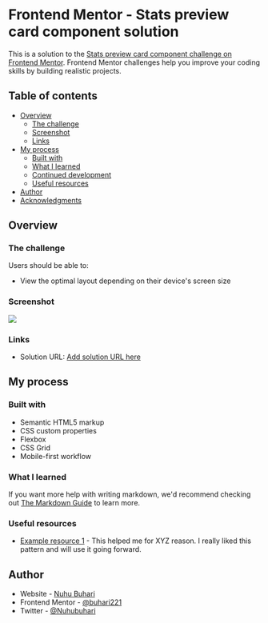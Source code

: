 # Frontend Mentor - Stats preview card component solution

This is a solution to the [Stats preview card component challenge on Frontend Mentor](https://www.frontendmentor.io/challenges/stats-preview-card-component-8JqbgoU62). Frontend Mentor challenges help you improve your coding skills by building realistic projects.

## Table of contents

- [Overview](#overview)
  - [The challenge](#the-challenge)
  - [Screenshot](#screenshot)
  - [Links](#links)
- [My process](#my-process)
  - [Built with](#built-with)
  - [What I learned](#what-i-learned)
  - [Continued development](#continued-development)
  - [Useful resources](#useful-resources)
- [Author](#author)
- [Acknowledgments](#acknowledgments)



## Overview

### The challenge

Users should be able to:

- View the optimal layout depending on their device's screen size

### Screenshot

![](./screenshot.jpg)

### Links

- Solution URL: [Add solution URL here](https://github.com/buhari221)


## My process

### Built with

- Semantic HTML5 markup
- CSS custom properties
- Flexbox
- CSS Grid
- Mobile-first workflow
### What I learned




If you want more help with writing markdown, we'd recommend checking out [The Markdown Guide](https://www.github.com/buhari221) to learn more.


### Useful resources

- [Example resource 1](https://www.github.com/buhari221) - This helped me for XYZ reason. I really liked this pattern and will use it going forward.


## Author

- Website - [Nuhu Buhari](https://www.github.com/buhari221)
- Frontend Mentor - [@buhari221](https://www.frontendmentor.io/profile/buhari221)
- Twitter - [@Nuhubuhari](https://www.twitter.com/Nuhubuhari)
